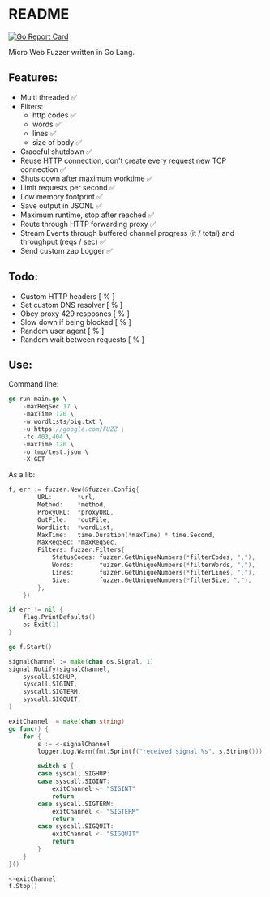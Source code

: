 # README
[![Go Report Card](https://goreportcard.com/badge/github.com/dpanic/fuzzer)](https://goreportcard.com/report/github.com/dpanic/fuzzer)

Micro Web Fuzzer written in Go Lang.

## Features:
- Multi threaded ✅
- Filters:
    - http codes ✅
    - words ✅
    - lines ✅
    - size of body ✅
- Graceful shutdown ✅
- Reuse HTTP connection, don't create every request new TCP connection ✅
- Shuts down after maximum worktime ✅
- Limit requests per second ✅
- Low memory footprint ✅
- Save output in JSONL ✅
- Maximum runtime, stop after reached ✅
- Route through HTTP forwarding proxy ✅
- Stream Events through buffered channel progress (it / total) and throughput (reqs / sec) ✅
- Send custom zap Logger ✅

## Todo:
- Custom HTTP headers [ % ]
- Set custom DNS resolver [ % ]
- Obey proxy 429 resposnes [ % ]
- Slow down if being blocked [ % ]
- Random user agent [ % ]
- Random wait between requests [ % ]



## Use:

Command line:
``` Go
go run main.go \
    -maxReqSec 17 \
    -maxTime 120 \
    -w wordlists/big.txt \
    -u https://google.com/FUZZ \
    -fc 403,404 \
    -maxTime 120 \
    -o tmp/test.json \
    -X GET
```

As a lib:
``` Go
f, err := fuzzer.New(&fuzzer.Config{
		URL:       *url,
		Method:    *method,
		ProxyURL:  *proxyURL,
		OutFile:   *outFile,
		WordList:  *wordList,
		MaxTime:   time.Duration(*maxTime) * time.Second,
		MaxReqSec: *maxReqSec,
		Filters: fuzzer.Filters{
			StatusCodes: fuzzer.GetUniqueNumbers(*filterCodes, ","),
			Words:       fuzzer.GetUniqueNumbers(*filterWords, ","),
			Lines:       fuzzer.GetUniqueNumbers(*filterLines, ","),
			Size:        fuzzer.GetUniqueNumbers(*filterSize, ","),
		},
	})

if err != nil {
    flag.PrintDefaults()
    os.Exit(1)
}

go f.Start()

signalChannel := make(chan os.Signal, 1)
signal.Notify(signalChannel,
    syscall.SIGHUP,
    syscall.SIGINT,
    syscall.SIGTERM,
    syscall.SIGQUIT,
)

exitChannel := make(chan string)
go func() {
    for {
        s := <-signalChannel
        logger.Log.Warn(fmt.Sprintf("received signal %s", s.String()))

        switch s {
        case syscall.SIGHUP:
        case syscall.SIGINT:
            exitChannel <- "SIGINT"
            return
        case syscall.SIGTERM:
            exitChannel <- "SIGTERM"
            return
        case syscall.SIGQUIT:
            exitChannel <- "SIGQUIT"
            return
        }
    }
}()

<-exitChannel
f.Stop()
```

